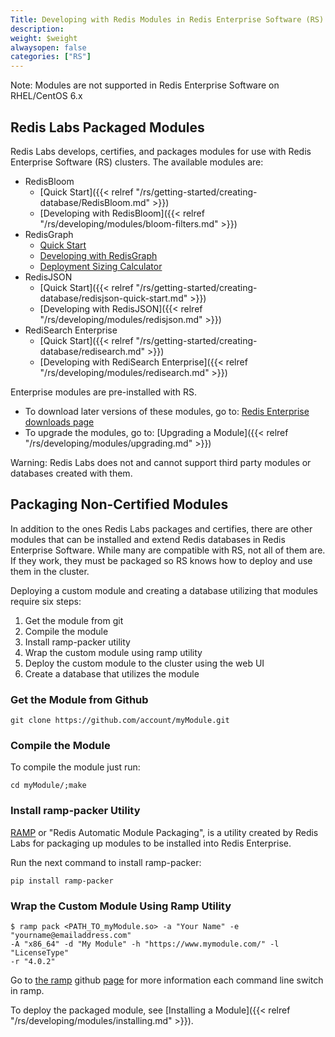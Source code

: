 ```yaml
---
Title: Developing with Redis Modules in Redis Enterprise Software (RS)
description:
weight: $weight
alwaysopen: false
categories: ["RS"]
---
```

Note: Modules are not supported in Redis Enterprise Software on
RHEL/CentOS 6.x

## Redis Labs Packaged Modules

Redis Labs develops, certifies, and packages modules for use with Redis Enterprise
Software (RS) clusters. The available modules are:

- RedisBloom
    - [Quick Start]({{< relref "/rs/getting-started/creating-database/RedisBloom.md" >}})
    - [Developing with RedisBloom]({{< relref "/rs/developing/modules/bloom-filters.md" >}})
- RedisGraph
    - [Quick Start](https://oss.redislabs.com/redisgraph/#quickstart)
    - [Developing with RedisGraph](https://oss.redislabs.com/redisgraph/#using-redisgraph)
    - [Deployment Sizing Calculator](https://redislabs.com/redis-enterprise/redis-modules/redis-enterprise-modules/redisgraph/redisgraph-calculator/)
- RedisJSON
    - [Quick Start]({{< relref "/rs/getting-started/creating-database/redisjson-quick-start.md" >}})
    - [Developing with RedisJSON]({{< relref "/rs/developing/modules/redisjson.md" >}})
- RediSearch Enterprise
    - [Quick Start]({{< relref "/rs/getting-started/creating-database/redisearch.md" >}})
    - [Developing with RediSearch Enterprise]({{< relref "/rs/developing/modules/redisearch.md" >}})

Enterprise modules are pre-installed with RS.

- To download later versions of these modules, go to: [Redis Enterprise downloads
page](https://redislabs.com/products/redis-pack/downloads/)
- To upgrade the modules, go to: [Upgrading a
Module]({{< relref "/rs/developing/modules/upgrading.md" >}})

Warning: Redis Labs does not and cannot support third party modules or
databases created with them.

## Packaging Non-Certified Modules

In addition to the ones Redis Labs packages and certifies, there are
other modules that can be installed and extend Redis databases in Redis
Enterprise Software. While many are compatible with RS, not all of them
are. If they work, they must be packaged so RS knows how to deploy and
use them in the cluster.

Deploying a custom module and creating a database utilizing that modules
require six steps:

1. Get the module from git
1. Compile the module
1. Install ramp-packer utility
1. Wrap the custom module using ramp utility
1. Deploy the custom module to the cluster using the web UI
1. Create a database that utilizes the module

### Get the Module from Github

```src
git clone https://github.com/account/myModule.git
```

### Compile the Module

To compile the module just run:

```src
cd myModule/;make
```

### Install ramp-packer Utility

[RAMP](https://github.com/RedisLabs/RAMP) or "Redis Automatic Module
Packaging", is a utility created by Redis Labs for packaging up modules
to be installed into Redis Enterprise.

Run the next command to install ramp-packer:

```src
pip install ramp-packer
```

### Wrap the Custom Module Using Ramp Utility

```src
$ ramp pack <PATH_TO_myModule.so> -a "Your Name" -e "yourname@emailaddress.com"
-A "x86_64" -d "My Module" -h "https://www.mymodule.com/" -l "LicenseType"
-r "4.0.2"
```

Go to [the ramp](https://github.com/RedisLabs/RAMP) github [page](https://github.com/RedisLabs/RAMP)
for more information each command line switch in ramp.

To deploy the packaged module, see [Installing a Module]({{< relref "/rs/developing/modules/installing.md" >}}).
